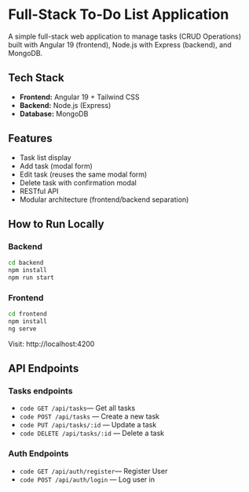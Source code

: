# Full-Stack To-Do List Application

A simple full-stack web application to manage tasks (CRUD Operations) built with Angular 19 (frontend), Node.js with Express (backend), and MongoDB.

## Tech Stack

- **Frontend:** Angular 19 + Tailwind CSS
- **Backend:** Node.js (Express)
- **Database:** MongoDB

## Features

- Task list display
- Add task (modal form)
- Edit task (reuses the same modal form)
- Delete task with confirmation modal
- RESTful API
- Modular architecture (frontend/backend separation)

## How to Run Locally

### Backend

```bash
cd backend
npm install
npm run start
```

### Frontend

```bash
cd frontend
npm install
ng serve
```

Visit: http://localhost:4200

## API Endpoints

### Tasks endpoints

- `code GET /api/tasks`— Get all tasks
- `code POST /api/tasks` — Create a new task
- `code PUT /api/tasks/:id` — Update a task
- `code DELETE /api/tasks/:id` — Delete a task

### Auth Endpoints

- `code GET /api/auth/register`— Register User
- `code POST /api/auth/login` — Log user in

